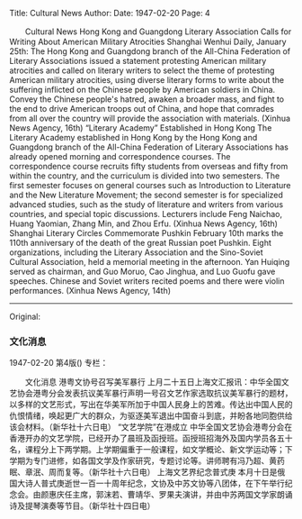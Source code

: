 Title: Cultural News
Author:
Date: 1947-02-20
Page: 4

　　Cultural News
    Hong Kong and Guangdong Literary Association Calls for Writing About American Military Atrocities
    Shanghai Wenhui Daily, January 25th: The Hong Kong and Guangdong branch of the All-China Federation of Literary Associations issued a statement protesting American military atrocities and called on literary writers to select the theme of protesting American military atrocities, using diverse literary forms to write about the suffering inflicted on the Chinese people by American soldiers in China. Convey the Chinese people's hatred, awaken a broader mass, and fight to the end to drive American troops out of China, and hope that comrades from all over the country will provide the association with materials. (Xinhua News Agency, 16th)
  “Literary Academy” Established in Hong Kong
    The Literary Academy established in Hong Kong by the Hong Kong and Guangdong branch of the All-China Federation of Literary Associations has already opened morning and correspondence courses. The correspondence course recruits fifty students from overseas and fifty from within the country, and the curriculum is divided into two semesters. The first semester focuses on general courses such as Introduction to Literature and the New Literature Movement; the second semester is for specialized advanced studies, such as the study of literature and writers from various countries, and special topic discussions. Lecturers include Feng Naichao, Huang Yaomian, Zhang Min, and Zhou Erfu. (Xinhua News Agency, 16th)
  Shanghai Literary Circles Commemorate Pushkin
    February 10th marks the 110th anniversary of the death of the great Russian poet Pushkin. Eight organizations, including the Literary Association and the Sino-Soviet Cultural Association, held a memorial meeting in the afternoon. Yan Huiqing served as chairman, and Guo Moruo, Cao Jinghua, and Luo Guofu gave speeches. Chinese and Soviet writers recited poems and there were violin performances. (Xinhua News Agency, 14th)



<hr /> 

Original: 


### 文化消息

1947-02-20
第4版()
专栏：

　　文化消息
    港粤文协号召写美军暴行
    上月二十五日上海文汇报讯：中华全国文艺协会港粤分会发表抗议美军暴行声明一号召文艺作家选取抗议美军暴行的题材，以多样的文艺形式，写出在华美军所加于中国人民身上的苦难。传达出中国人民的仇恨情绪，唤起更广大的群众，为驱逐美军退出中国奋斗到底，并盼各地同胞供给该会材料。（新华社十六日电）
  “文艺学院”在港成立
    中华全国文艺协会港粤分会在香港开办的文艺学院，已经开办了晨班及函授班。函授班招海外及国内学员各五十名，课程分上下两学期。上学期偏重于一般课程，如文学概论、新文学运动等；下学期为专门进修，如各国文学及作家研究，专题讨论等。讲师聘有冯乃超、黄药眠、章泯、周而复等。（新华社十六日电）
  上海文艺界纪念普式庚
    本月十日是俄国大诗人普式庚逝世一百一十周年纪念，文协及中苏文协等八团体，在下午举行纪念会。由颜惠庆任主席，郭沫若、曹靖华、罗果夫演讲，并由中苏两国文学家朗诵诗及提琴演奏等节目。（新华社十四日电）
